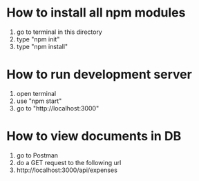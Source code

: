 # How to install all npm modules

1. go to terminal in this directory
2. type "npm init"
3. type "npm install"

# How to run development server

1. open terminal
2. use "npm start"
3. go to "http://localhost:3000"

# How to view documents in DB

1. go to Postman
2. do a GET request to the following url
3. http://localhost:3000/api/expenses
